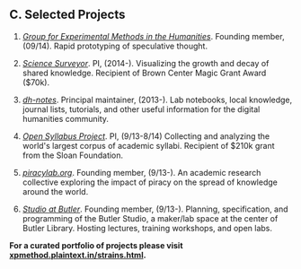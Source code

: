 ## C. Selected Projects

1. *[Group for Experimental Methods in the
   Humanities](http://xpmethod.github.io/)*. Founding member, (09/14). Rapid
prototyping of speculative thought.

1. *[Science Surveyor](https://science-surveyor.github.io/)*. PI, (2014-).
   Visualizing the growth and decay of shared knowledge. Recipient of Brown
Center Magic Grant Award ($70k).

1. *[dh-notes](https://github.com/denten/dhnotes)*. Principal maintainer,
   (2013-). Lab notebooks, local knowledge, journal lists, tutorials, and other
useful information for the digital humanities community.

1. *[Open Syllabus Project](http://opensyllabusproject.org/)*. PI, (9/13-8/14)
   Collecting and analyzing the world's largest corpus of academic syllabi.
Recipient of $210k grant from the Sloan Foundation.

1. *[piracylab.org](http://piracylab.org/)*. Founding member, (9/13-). An
   academic research collective exploring the impact of piracy on the spread of
knowledge around the world.

1. *[Studio at Butler](https://studio.cul.columbia.edu/)*. Founding member,
   (9/13-). Planning, specification, and programming of the Butler Studio, a
maker/lab space at the center of Butler Library. Hosting lectures, training
workshops, and open labs.

**For a curated portfolio of projects please visit
[xpmethod.plaintext.in/strains.html](http://xpmethod.plaintext.in/strains.html).**


